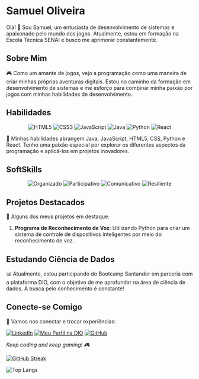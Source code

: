 # Samuel Oliveira

Olá! 👋 Sou Samuel, um entusiasta de desenvolvimento de sistemas e apaixonado pelo mundo dos jogos. Atualmente, estou em formação na Escola Técnica SENAI e busco me aprimorar constantemente.

## Sobre Mim

🎮 Como um amante de jogos, vejo a programação como uma maneira de criar minhas próprias aventuras digitais. Estou no caminho da formação em desenvolvimento de sistemas e me esforço para combinar minha paixão por jogos com minhas habilidades de desenvolvimento.

## Habilidades

<p align="center">
  <img src="https://img.shields.io/badge/HTML5-ffecd1?style=for-the-badge&logo=html5" alt="HTML5">
  <img src="https://img.shields.io/badge/CSS3-ffecd1?style=for-the-badge&logo=css3&logoColor=264CE4" alt="CSS3">
  <img src="https://img.shields.io/badge/JavaScript-ffecd1?style=for-the-badge&logo=javascript" alt="JavaScript">
  <img src="https://img.shields.io/badge/Java-ffecd1?style=for-the-badge&logo=java" alt="Java">
  <img src="https://img.shields.io/badge/Python-ffecd1?style=for-the-badge&logo=python" alt="Python">
  <img src="https://img.shields.io/badge/React-ffecd1?style=for-the-badge&logo=react" alt="React">
</p>

🚀 Minhas habilidades abrangem Java, JavaScript, HTML5, CSS, Python e React. Tenho uma paixão especial por explorar os diferentes aspectos da programação e aplicá-los em projetos inovadores.


## SoftSkills

<p align="center">
  <img src="https://img.shields.io/badge/Organizado-000?style=for-the-badge" alt="Organizado">
  <img src="https://img.shields.io/badge/Participativo-000?style=for-the-badge" alt="Participativo">
  <img src="https://img.shields.io/badge/Comunicativo-000?style=for-the-badge" alt="Comunicativo">
  <img src="https://img.shields.io/badge/Resiliente-000?style=for-the-badge" alt="Resiliente">
</p>


## Projetos Destacados

📂 Alguns dos meus projetos em destaque:

1. **Programa de Reconhecimento de Voz**: Utilizando Python para criar um sistema de controle de dispositivos inteligentes por meio do reconhecimento de voz.


## Estudando Ciência de Dados

📊 Atualmente, estou participando do Bootcamp Santander em parceria com a plataforma DIO, com o objetivo de me aprofundar na área de ciência de dados. A busca pelo conhecimento é constante!


## Conecte-se Comigo

🔗 Vamos nos conectar e trocar experiências:

[![LinkedIn](https://img.shields.io/badge/LinkedIn-000?style=for-the-badge&logo=linkedin&logoColor=0E76A8)](https://www.linkedin.com/in/samuel-oliveira-61302a228/)
[![Meu Perfil na DIO](https://img.shields.io/badge/DIO-000?style=for-the-badge&logoColor=ffffff&color=0071C5)](https://www.dio.me/users/samuel_oliveira1017)
[![GitHub](https://img.shields.io/badge/GitHub-000?style=for-the-badge&logo=github)](https://github.com/SamuelNevesO)


*Keep coding and keep gaming! 🎮*

[![GitHub Streak](https://streak-stats.demolab.com/?user=SamuelNevesO&theme=blood&background=F1FAEE&border=E63946&dates=457B9D)](https://git.io/streak-stats)

![Top Langs](https://github-readme-stats-git-masterrstaa-rickstaa.vercel.app/api/top-langs/?username=SamuelNevesO&layout=compact&bg_color=fefae0&border_color=30A3DC&title_color=e63946&text_color=457b9d)
